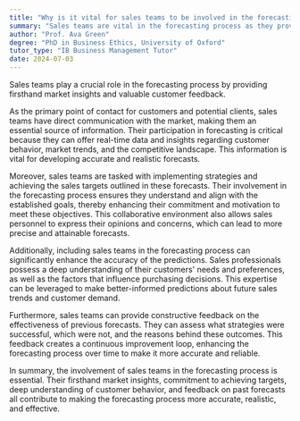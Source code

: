 ```yaml
---
title: "Why is it vital for sales teams to be involved in the forecasting process?"
summary: "Sales teams are vital in the forecasting process as they provide first-hand market insights and customer feedback."
author: "Prof. Ava Green"
degree: "PhD in Business Ethics, University of Oxford"
tutor_type: "IB Business Management Tutor"
date: 2024-07-03
---
```


Sales teams play a crucial role in the forecasting process by providing firsthand market insights and valuable customer feedback.

As the primary point of contact for customers and potential clients, sales teams have direct communication with the market, making them an essential source of information. Their participation in forecasting is critical because they can offer real-time data and insights regarding customer behavior, market trends, and the competitive landscape. This information is vital for developing accurate and realistic forecasts.

Moreover, sales teams are tasked with implementing strategies and achieving the sales targets outlined in these forecasts. Their involvement in the forecasting process ensures they understand and align with the established goals, thereby enhancing their commitment and motivation to meet these objectives. This collaborative environment also allows sales personnel to express their opinions and concerns, which can lead to more precise and attainable forecasts.

Additionally, including sales teams in the forecasting process can significantly enhance the accuracy of the predictions. Sales professionals possess a deep understanding of their customers' needs and preferences, as well as the factors that influence purchasing decisions. This expertise can be leveraged to make better-informed predictions about future sales trends and customer demand.

Furthermore, sales teams can provide constructive feedback on the effectiveness of previous forecasts. They can assess what strategies were successful, which were not, and the reasons behind these outcomes. This feedback creates a continuous improvement loop, enhancing the forecasting process over time to make it more accurate and reliable.

In summary, the involvement of sales teams in the forecasting process is essential. Their firsthand market insights, commitment to achieving targets, deep understanding of customer behavior, and feedback on past forecasts all contribute to making the forecasting process more accurate, realistic, and effective.
    